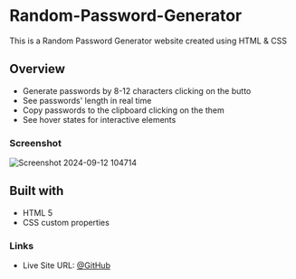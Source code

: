 # Random-Password-Generator
This is a Random Password Generator website created using HTML & CSS
## Overview
- Generate  passwords by 8-12 characters clicking on the butto
- See passwords' length in real time
- Copy passwords to the clipboard clicking on the them
- See hover states for interactive elements
 ### Screenshot
 ![Screenshot 2024-09-12 104714](https://github.com/user-attachments/assets/f84033f2-1136-45e5-9f65-db2caced3913)
  ## Built with
- HTML 5
- CSS custom properties
### Links
- Live Site URL: [@GitHub](https://shrey-111.github.io/Random-Password-Generator/)
  

  


